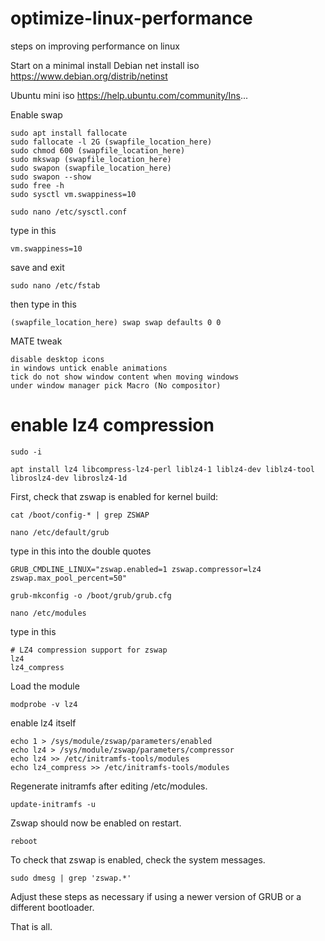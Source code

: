 # optimize-linux-performance
steps on improving performance on linux

Start on a minimal install
Debian net install iso
https://www.debian.org/distrib/netinst

Ubuntu mini iso
https://help.ubuntu.com/community/Ins...

Enable swap
```
sudo apt install fallocate
sudo fallocate -l 2G (swapfile_location_here)
sudo chmod 600 (swapfile_location_here)
sudo mkswap (swapfile_location_here)
sudo swapon (swapfile_location_here)
sudo swapon --show
sudo free -h
sudo sysctl vm.swappiness=10
```
```
sudo nano /etc/sysctl.conf
```
type in this
```
vm.swappiness=10
```
save and exit

```
sudo nano /etc/fstab
```
then type in this
```
(swapfile_location_here) swap swap defaults 0 0
```
MATE tweak
```
disable desktop icons
in windows untick enable animations
tick do not show window content when moving windows
under window manager pick Macro (No compositor)
```
# enable lz4 compression
```
sudo -i
```
```
apt install lz4 libcompress-lz4-perl liblz4-1 liblz4-dev liblz4-tool libroslz4-dev libroslz4-1d
```
First, check that zswap is enabled for kernel build:
```
cat /boot/config-* | grep ZSWAP
```
```
nano /etc/default/grub
```
type in this into the double quotes
```
GRUB_CMDLINE_LINUX="zswap.enabled=1 zswap.compressor=lz4 zswap.max_pool_percent=50"
```
```
grub-mkconfig -o /boot/grub/grub.cfg
```
```
nano /etc/modules
```
type in this
```
# LZ4 compression support for zswap
lz4
lz4_compress
```
Load the module
```
modprobe -v lz4
```
enable lz4 itself
```
echo 1 > /sys/module/zswap/parameters/enabled
echo lz4 > /sys/module/zswap/parameters/compressor
echo lz4 >> /etc/initramfs-tools/modules
echo lz4_compress >> /etc/initramfs-tools/modules
```
Regenerate initramfs after editing /etc/modules.
```
update-initramfs -u 
```
Zswap should now be enabled on restart.
```
reboot
```
To check that zswap is enabled, check the system messages.
```
sudo dmesg | grep 'zswap.*'
```
Adjust these steps as necessary if using a newer version of GRUB or a different bootloader.

That is all.
